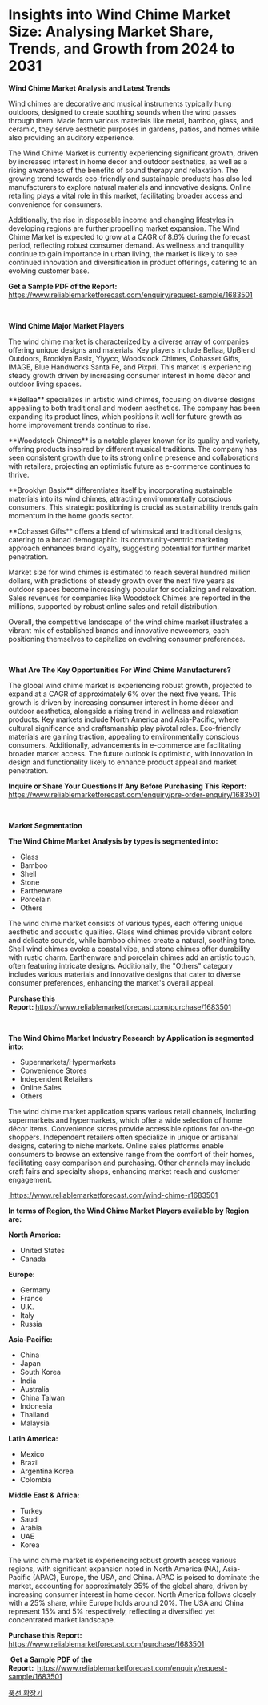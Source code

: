 <p><h1>Insights into Wind Chime Market Size: Analysing Market Share, Trends, and Growth from 2024 to 2031</h1></p><p><strong>Wind Chime Market Analysis and Latest Trends</strong></p>
<p><p>Wind chimes are decorative and musical instruments typically hung outdoors, designed to create soothing sounds when the wind passes through them. Made from various materials like metal, bamboo, glass, and ceramic, they serve aesthetic purposes in gardens, patios, and homes while also providing an auditory experience. </p><p>The Wind Chime Market is currently experiencing significant growth, driven by increased interest in home decor and outdoor aesthetics, as well as a rising awareness of the benefits of sound therapy and relaxation. The growing trend towards eco-friendly and sustainable products has also led manufacturers to explore natural materials and innovative designs. Online retailing plays a vital role in this market, facilitating broader access and convenience for consumers. </p><p>Additionally, the rise in disposable income and changing lifestyles in developing regions are further propelling market expansion. The Wind Chime Market is expected to grow at a CAGR of 8.6% during the forecast period, reflecting robust consumer demand. As wellness and tranquility continue to gain importance in urban living, the market is likely to see continued innovation and diversification in product offerings, catering to an evolving customer base.</p></p>
<p><strong>Get a Sample PDF of the Report:&nbsp;</strong> <a href="https://www.reliablemarketforecast.com/enquiry/request-sample/1683501?utm_campaign=1102&utm_medium=2&utm_source=Github&utm_content=ia&utm_term=30122024&utm_id=wind-chime">https://www.reliablemarketforecast.com/enquiry/request-sample/1683501</a></p>
<p>&nbsp;</p>
<p><strong>Wind Chime Major Market Players</strong></p>
<p><p>The wind chime market is characterized by a diverse array of companies offering unique designs and materials. Key players include Bellaa, UpBlend Outdoors, Brooklyn Basix, Ylyycc, Woodstock Chimes, Cohasset Gifts, IMAGE, Blue Handworks Santa Fe, and Pixpri. This market is experiencing steady growth driven by increasing consumer interest in home décor and outdoor living spaces.</p><p>**Bellaa** specializes in artistic wind chimes, focusing on diverse designs appealing to both traditional and modern aesthetics. The company has been expanding its product lines, which positions it well for future growth as home improvement trends continue to rise. </p><p>**Woodstock Chimes** is a notable player known for its quality and variety, offering products inspired by different musical traditions. The company has seen consistent growth due to its strong online presence and collaborations with retailers, projecting an optimistic future as e-commerce continues to thrive.</p><p>**Brooklyn Basix** differentiates itself by incorporating sustainable materials into its wind chimes, attracting environmentally conscious consumers. This strategic positioning is crucial as sustainability trends gain momentum in the home goods sector.</p><p>**Cohasset Gifts** offers a blend of whimsical and traditional designs, catering to a broad demographic. Its community-centric marketing approach enhances brand loyalty, suggesting potential for further market penetration.</p><p>Market size for wind chimes is estimated to reach several hundred million dollars, with predictions of steady growth over the next five years as outdoor spaces become increasingly popular for socializing and relaxation. Sales revenues for companies like Woodstock Chimes are reported in the millions, supported by robust online sales and retail distribution.</p><p>Overall, the competitive landscape of the wind chime market illustrates a vibrant mix of established brands and innovative newcomers, each positioning themselves to capitalize on evolving consumer preferences.</p></p>
<p>&nbsp;</p>
<p><strong>What Are The Key Opportunities For Wind Chime Manufacturers?</strong></p>
<p><p>The global wind chime market is experiencing robust growth, projected to expand at a CAGR of approximately 6% over the next five years. This growth is driven by increasing consumer interest in home décor and outdoor aesthetics, alongside a rising trend in wellness and relaxation products. Key markets include North America and Asia-Pacific, where cultural significance and craftsmanship play pivotal roles. Eco-friendly materials are gaining traction, appealing to environmentally conscious consumers. Additionally, advancements in e-commerce are facilitating broader market access. The future outlook is optimistic, with innovation in design and functionality likely to enhance product appeal and market penetration.</p></p>
<p><strong>Inquire or Share Your Questions If Any Before Purchasing This Report:</strong> <a href="https://www.reliablemarketforecast.com/enquiry/pre-order-enquiry/1683501?utm_campaign=1102&utm_medium=2&utm_source=Github&utm_content=ia&utm_term=30122024&utm_id=wind-chime">https://www.reliablemarketforecast.com/enquiry/pre-order-enquiry/1683501</a></p>
<p>&nbsp;</p>
<p><strong>Market Segmentation</strong></p>
<p><strong>The Wind Chime Market Analysis by types is segmented into:</strong></p>
<p><ul><li>Glass</li><li>Bamboo</li><li>Shell</li><li>Stone</li><li>Earthenware</li><li>Porcelain</li><li>Others</li></ul></p>
<p><p>The wind chime market consists of various types, each offering unique aesthetic and acoustic qualities. Glass wind chimes provide vibrant colors and delicate sounds, while bamboo chimes create a natural, soothing tone. Shell wind chimes evoke a coastal vibe, and stone chimes offer durability with rustic charm. Earthenware and porcelain chimes add an artistic touch, often featuring intricate designs. Additionally, the "Others" category includes various materials and innovative designs that cater to diverse consumer preferences, enhancing the market's overall appeal.</p></p>
<p><strong>Purchase this Report:&nbsp;</strong><a href="https://www.reliablemarketforecast.com/purchase/1683501?utm_campaign=1102&utm_medium=2&utm_source=Github&utm_content=ia&utm_term=30122024&utm_id=wind-chime">https://www.reliablemarketforecast.com/purchase/1683501</a></p>
<p>&nbsp;</p>
<p><strong>The Wind Chime Market Industry Research by Application is segmented into:</strong></p>
<p><ul><li>Supermarkets/Hypermarkets</li><li>Convenience Stores</li><li>Independent Retailers</li><li>Online Sales</li><li>Others</li></ul></p>
<p><p>The wind chime market application spans various retail channels, including supermarkets and hypermarkets, which offer a wide selection of home décor items. Convenience stores provide accessible options for on-the-go shoppers. Independent retailers often specialize in unique or artisanal designs, catering to niche markets. Online sales platforms enable consumers to browse an extensive range from the comfort of their homes, facilitating easy comparison and purchasing. Other channels may include craft fairs and specialty shops, enhancing market reach and customer engagement.</p></p>
<p><a href="https://www.reliablemarketforecast.com/wind-chime-r1683501?utm_campaign=1102&utm_medium=2&utm_source=Github&utm_content=ia&utm_term=30122024&utm_id=wind-chime">&nbsp;https://www.reliablemarketforecast.com/wind-chime-r1683501</a></p>
<p><strong>In terms of Region, the Wind Chime Market Players available by Region are:</strong></p>
<p>
    <p> <strong> North America: </strong>
        <ul>
            <li>United States</li>
            <li>Canada</li>
        </ul>
        </p> 
    <p> <strong> Europe: </strong>
        <ul>
            <li>Germany</li>
            <li>France</li>
            <li>U.K.</li>
            <li>Italy</li>
            <li>Russia</li>
        </ul>
        </p> 
    <p> <strong> Asia-Pacific: </strong>
        <ul>
            <li>China</li>
            <li>Japan</li>
            <li>South Korea</li>
            <li>India</li>
            <li>Australia</li>
            <li>China Taiwan</li>
            <li>Indonesia</li>
            <li>Thailand</li>
            <li>Malaysia</li>
        </ul>
        </p> 
    <p> <strong> Latin America: </strong>
        <ul>
            <li>Mexico</li>
            <li>Brazil</li>
            <li>Argentina Korea</li>
            <li>Colombia</li>
        </ul>
        </p> 
    <p> <strong> Middle East & Africa: </strong>
        <ul>
            <li>Turkey</li>
            <li>Saudi</li>
            <li>Arabia</li>
            <li>UAE</li>
            <li>Korea</li>
        </ul>
    </p>
    </p>
<p><p>The wind chime market is experiencing robust growth across various regions, with significant expansion noted in North America (NA), Asia-Pacific (APAC), Europe, the USA, and China. APAC is poised to dominate the market, accounting for approximately 35% of the global share, driven by increasing consumer interest in home decor. North America follows closely with a 25% share, while Europe holds around 20%. The USA and China represent 15% and 5% respectively, reflecting a diversified yet concentrated market landscape.</p></p>
<p><strong>Purchase this Report: </strong><a href="https://www.reliablemarketforecast.com/purchase/1683501?utm_campaign=1102&utm_medium=2&utm_source=Github&utm_content=ia&utm_term=30122024&utm_id=wind-chime">https://www.reliablemarketforecast.com/purchase/1683501</a></p>
<p>&nbsp;<strong>Get a Sample PDF of the Report:&nbsp;&nbsp;</strong><a href="https://www.reliablemarketforecast.com/enquiry/request-sample/1683501?utm_campaign=1102&utm_medium=2&utm_source=Github&utm_content=ia&utm_term=30122024&utm_id=wind-chime">https://www.reliablemarketforecast.com/enquiry/request-sample/1683501</a></p>
<p><strong></strong></p>
<p><p><a href="https://github.com/laholand/Market-Research-Report-List-6/blob/main/338247829327.md?utm_campaign=1102&utm_medium=2&utm_source=Github&utm_content=ia&utm_term=30122024&utm_id=wind-chime">풍선 확장기</a></p></p>